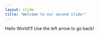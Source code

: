 ```yaml
---
layout: slide
title: "Welcome to our second slide!"
---
```

Hello World!1!
Use the left arrow to go back!
